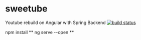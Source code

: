 # sweetube
Youtube rebuild on Angular with Spring Backend
[![build status](https://github.com/jmoldi/sweetube/workflows/Build/badge.svg)](https://github.com/jmoldi/sweetube/actions)

npm install
**
ng serve --open
**
